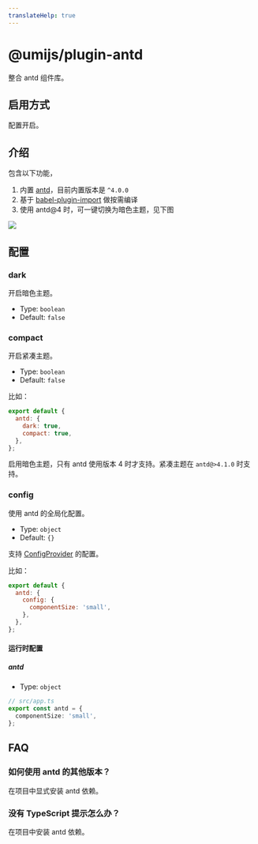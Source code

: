 ```yaml
---
translateHelp: true
---
```


# @umijs/plugin-antd

整合 antd 组件库。

## 启用方式

配置开启。

## 介绍

包含以下功能，

1. 内置 [antd](https://ant.design/)，目前内置版本是 `^4.0.0`
2. 基于 [babel-plugin-import](https://github.com/ant-design/babel-plugin-import) 做按需编译
3. 使用 antd@4 时，可一键切换为暗色主题，见下图

![](https://gw.alipayobjects.com/mdn/rms_08e378/afts/img/A*mYU9R4YFxscAAAAAAAAAAABkARQnAQ)

## 配置

### dark

开启暗色主题。

- Type: `boolean`
- Default: `false`

### compact

开启紧凑主题。

- Type: `boolean`
- Default: `false`

比如：

```js
export default {
  antd: {
    dark: true,
    compact: true,
  },
};
```

启用暗色主题，只有 antd 使用版本 4 时才支持。紧凑主题在 `antd@>4.1.0` 时支持。

### config

使用 antd 的全局化配置。

- Type: `object`
- Default: `{}`

支持 [ConfigProvider](https://ant.design/components/config-provider-cn/) 的配置。

比如：

```js
export default {
  antd: {
    config: {
      componentSize: 'small',
    },
  },
};
```

#### 运行时配置

##### antd

- Type: `object`

```typescript
// src/app.ts
export const antd = {
  componentSize: 'small',
};
```

## FAQ

### 如何使用 antd 的其他版本？

在项目中显式安装 antd 依赖。

### 没有 TypeScript 提示怎么办？

在项目中安装 antd 依赖。
